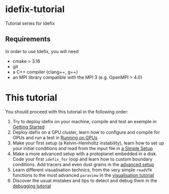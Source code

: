 # idefix-tutorial
Tutorial series for Idefix

## Requirements

In order to use Idefix, you will need
- cmake > 3.16
- git
- a C++ compiler (clang++, g++)
- an MPI library compatible with the MPI 3 (e.g. OpenMPI > 4.0)


# This tutorial

You should proceed with this tutorial in the following order:

1. Try to deploy idefix on your machine, compile and test an exemple in [Getting Started](GettingStarted/README.md)
2. Deploy idefix on a GPU cluster, learn how to configure and compile for GPUs and run a test in [Running on GPUs](GettingStarted/RunningOnGPUs.md)
3. Make your first setup (a Kelvin-Hemholtz instability), learn how to set up your initial conditions and read from the input file in [a Simple Setup](SimpleSetup/README.md)
4. Make a more advanced setup with a protoplanet embedded in a disk. Code your first `idefix_for` loop and learn how to custom boundary conditions. Add tracers and even dust grains in the [advanced setup](AdvancedSetup/README.md)
5. Learn different visualisation technics, from the very simple `readVTK` functions to the most advanced `paraview` in the [visualisation tutorial](VisualisationAndPost/README.md)
6. Discover the usual mistakes and tips to detect and debug them in the [debugging tutorial](Debugging/README.md)